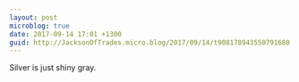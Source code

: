 ```yaml
---
layout: post
microblog: true
date: 2017-09-14 17:01 +1300
guid: http://JacksonOfTrades.micro.blog/2017/09/14/t908178943550791680.html
---
```

Silver is just shiny gray.

